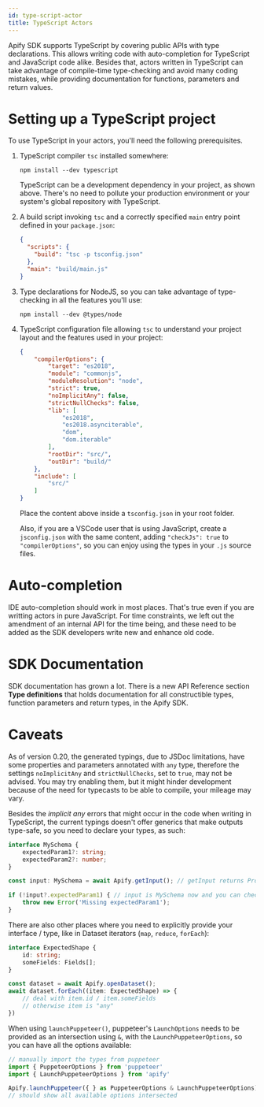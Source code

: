 ```yaml
---
id: type-script-actor
title: TypeScript Actors
---
```


Apify SDK supports TypeScript by covering public APIs with type declarations. This
allows writing code with auto-completion for TypeScript and JavaScript code alike.
Besides that, actors written in TypeScript can take advantage of compile-time
type-checking and avoid many coding mistakes, while providing documentation for
functions, parameters and return values.

Setting up a TypeScript project
=============================

To use TypeScript in your actors, you'll need the following prerequisites.

1. TypeScript compiler `tsc` installed somewhere:

    ```shell script
    npm install --dev typescript
    ```

    TypeScript can be a development dependency in your project, as shown above. There's no
    need to pollute your production environment or your system's global repository
    with TypeScript.

2. A build script invoking `tsc` and a correctly specified `main` entry point defined
   in your `package.json`:

   ```json
   {
     "scripts": {
       "build": "tsc -p tsconfig.json"
     },
     "main": "build/main.js"
   }
   ```

3. Type declarations for NodeJS, so you can take advantage of type-checking in all the features you'll use:

   ```shell script
   npm install --dev @types/node
   ```

4. TypeScript configuration file allowing `tsc` to understand your project layout and
   the features used in your project:

   ```json
   {
       "compilerOptions": {
           "target": "es2018",
           "module": "commonjs",
           "moduleResolution": "node",
           "strict": true,
           "noImplicitAny": false,
           "strictNullChecks": false,
           "lib": [
               "es2018",
               "es2018.asynciterable",
               "dom",
               "dom.iterable"
           ],
           "rootDir": "src/",
           "outDir": "build/"
       },
       "include": [
           "src/"
       ]
   }
   ```

   Place the content above inside a `tsconfig.json` in your root folder.

   Also, if you are a VSCode user that is using JavaScript, create a `jsconfig.json` with the same content, adding `"checkJs": true` to `"compilerOptions"`, so you can enjoy using the types in your `.js` source files.

Auto-completion
==============

IDE auto-completion should work in most places. That's true even if you are writting
actors in pure JavaScript. For time constraints, we left out the amendment of an
internal API for the time being, and these need to be added as the SDK developers write
new and enhance old code.

SDK Documentation
=================

SDK documentation has grown a lot. There is a new API Reference section **Type definitions**
that holds documentation for all constructible types, function parameters and
return types, in the Apify SDK.

Caveats
========

As of version 0.20, the generated typings, due to JSDoc limitations, have some properties
and parameters annotated with `any` type, therefore the settings `noImplicitAny` and `strictNullChecks`, set to `true`, may not be advised. You may try enabling them, but it might hinder development because of the need for typecasts to be able to compile, your mileage may vary.

Besides the _implicit any_ errors that might occur in the code when writing in TypeScript, the
current typings doesn't offer generics that make outputs type-safe, so you need to declare your
types, as such:

```typescript
interface MySchema {
    expectedParam1?: string;
    expectedParam2?: number;
}

const input: MySchema = await Apify.getInput(); // getInput returns Promise<any> here

if (!input?.expectedParam1) { // input is MySchema now and you can check in a type-safe way
    throw new Error('Missing expectedParam1');
}
```

There are also other places where you need to explicitly provide your interface / type, like in Dataset iterators (`map`, `reduce`, `forEach`):

```typescript
interface ExpectedShape {
    id: string;
    someFields: Fields[];
}

const dataset = await Apify.openDataset();
await dataset.forEach((item: ExpectedShape) => {
    // deal with item.id / item.someFields
    // otherwise item is "any"
})
```

When using `launchPuppeteer()`, puppeteer's `LaunchOptions` needs to be
provided as an intersection using `&`, with the `LaunchPuppeteerOptions`,
so you can have all the options available:

```typescript
// manually import the types from puppeteer
import { PuppeteerOptions } from 'puppeteer'
import { LaunchPuppeteerOptions } from 'apify'

Apify.launchPuppeteer({ } as PuppeteerOptions & LaunchPuppeteerOptions)
// should show all available options intersected
```
